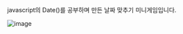 javascript의 Date()를 공부하며 만든 날짜 맞추기 미니게임입니다.


![image](https://github.com/user-attachments/assets/9d022045-3f52-4ec2-9a88-71b6629f7bc7)
